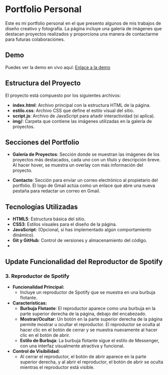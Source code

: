# Portfolio Personal

Este es mi portfolio personal en el que presento algunos de mis trabajos de diseño creativo y fotografía. La página incluye una galería de imágenes que destacan proyectos realizados y proporciona una manera de contactarme para futuras colaboraciones.

## Demo

Puedes ver la demo en vivo aquí: [Enlace a la demo](https://hafubooyt.github.io/Portfolio_Ruben_Hernandez/)

## Estructura del Proyecto

El proyecto está compuesto por los siguientes archivos:

- **index.html**: Archivo principal con la estructura HTML de la página.
- **estilo.css**: Archivo CSS que define el estilo visual del sitio.
- **script.js**: Archivo de JavaScript para añadir interactividad (si aplica).
- **img/**: Carpeta que contiene las imágenes utilizadas en la galería de proyectos.

## Secciones del Portfolio

- **Galería de Proyectos**: Sección donde se muestran las imágenes de los proyectos más destacados, cada uno con un título y descripción breve. Al hacer hover, se muestra un overlay con más información del proyecto.
  
- **Contacto**: Sección para enviar un correo electrónico al propietario del portfolio. El logo de Gmail actúa como un enlace que abre una nueva pestaña para redactar un correo en Gmail.

## Tecnologías Utilizadas

- **HTML5**: Estructura básica del sitio.
- **CSS3**: Estilos visuales para el diseño de la página.
- **JavaScript**: (Opcional, si has implementado algún comportamiento dinámico).
- **Git y GitHub**: Control de versiones y almacenamiento del código.
- 
## Update Funcionalidad del Reproductor de Spotify

### 3. **Reproductor de Spotify**
   - **Funcionalidad Principal:**
     - Incluye un reproductor de Spotify que se muestra en una burbuja flotante.
   - **Características:**
     - **Burbuja Flotante**: El reproductor aparece como una burbuja en la parte superior derecha de la página, debajo del encabezado.
     - **Mostrar/Ocultar**: Un botón en la parte superior derecha de la página permite mostrar u ocultar el reproductor. El reproductor se oculta al hacer clic en el botón de cerrar y se muestra nuevamente al hacer clic en el botón de abrir.
     - **Estilo de Burbuja**: La burbuja flotante sigue el estilo de Messenger, con una interfaz visualmente atractiva y funcional.
   - **Control de Visibilidad**: 
     - Al cerrar el reproductor, el botón de abrir aparece en la parte superior derecha, y al abrir el reproductor, el botón de abrir se oculta mientras el reproductor está visible.
